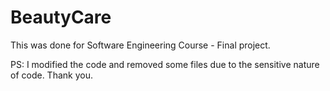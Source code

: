 # BeautyCare
This was done for Software Engineering Course - Final project.

PS: I modified the code and removed some files due to the sensitive nature of code. Thank you.
